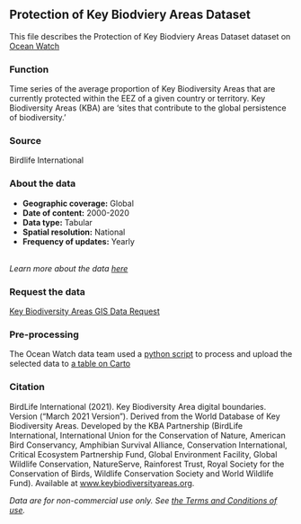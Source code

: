 ## Protection of Key Biodviery Areas Dataset
This file describes the Protection of Key Biodviery Areas Dataset dataset on [Ocean Watch](https://www.oceanwatchdata.org)

### Function
Time series of the average proportion of Key Biodiversity Areas that are currently protected within the EEZ of a given country or territory. Key Biodiversity Areas (KBA) are ‘sites that contribute to the global persistence of biodiversity.’

### Source
Birdlife International

### About the data
- **Geographic coverage:** Global
- **Date of content:** 2000-2020
- **Data type:** Tabular
- **Spatial resolution:** National
- **Frequency of updates:** Yearly

<br/>*Learn more about the data [here](http://www.keybiodiversityareas.org/kba-data)*

### Request the data
[Key Biodiversity Areas GIS Data Request](http://www.keybiodiversityareas.org/kba-data/request) 

### Pre-processing
The Ocean Watch data team used a [python script](ocn_024a_rw0_key_biodiversity_areas_processing.py) to process and upload the selected data to [a table on Carto](https://resourcewatch.carto.com/u/wri-rw/dataset/ocn_024a_rw0_key_biodiversity_area_protection)

### Citation
BirdLife International (2021). Key Biodiversity Area digital boundaries. Version (“March 2021 Version”). Derived from the World Database of Key Biodiversity Areas. Developed by the KBA Partnership (BirdLife International, International Union for the Conservation of Nature, American Bird Conservancy, Amphibian Survival Alliance, Conservation International, Critical Ecosystem Partnership Fund, Global Environment Facility, Global Wildlife Conservation, NatureServe, Rainforest Trust, Royal Society for the Conservation of Birds, Wildlife Conservation Society and World Wildlife Fund). Available at www.keybiodiversityareas.org.

*Data are for non-commercial use only. See [the Terms and Conditions of use](http://www.keybiodiversityareas.org/info/dataterms).*
